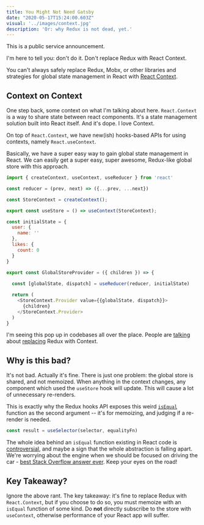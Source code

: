 ```yaml
---
title: You Might Not Need Gatsby
date: "2020-05-17T15:24:00.603Z"
visual: '../images/context.jpg'
description: 'Or: why Redux is not dead, yet.'
---
```



This is a public service announcement.

I'm here to tell you: don't do it. Don't replace Redux with React Context.

You can't always safely replace Redux, Mobx, or other libraries and strategies for global state management in React with [React Context](https://reactjs.org/docs/context.html).

## Context on Context

One step back, some context on what I'm talking about here. `React.Context` is a way to share state between react components. It's a state management solution built into React itself. And it's dope. I love Context. 

On top of `React.Context`, we have new(ish) hooks-based APIs for using contexts, namely `React.useContext`.

Basically, we have a super easy way to gain global state management in React. We can easily get a super easy, super awesome, Redux-like global store with this approach.

```javascript
import { createContext, useContext, useReducer } from 'react'

const reducer = (prev, next) => ({...prev, ...next})

const StoreContext = createContext();

export const useStore = () => useContext(StoreContext);

const initialState = {
  user: {
    name: ''
  },
  likes: {
    count: 0
  }
}

export const GlobalStoreProvider = ({ children }) => {
  
  const [globalState, dispatch] = useReducer(reducer, initialState)

  return (
    <StoreContext.Provider value={{globalState, dispatch}}>
      {children}
    </StoreContext.Provider>
  )
}
```

I'm seeing this pop up in codebases all over the place. People are [talking](https://medium.com/cleverprogrammer/the-react-context-api-364da590aa73) about [replacing](https://dev.to/ibrahima92/redux-vs-react-context-which-one-should-you-choose-2hhh) Redux with Context.


## Why is this bad?

It's not bad. Actually it's fine. There is just one problem: the global store is shared, and not memoized. When anything in the context changes, any component which used the `useStore` hook will update. This will cause a lot of unnecessary re-renders.

This is exactly why the Redux hooks API exposes this weird [`isEqual`](https://react-redux.js.org/api/hooks) function as the second argument -- it's for memoizing, and judging if a re-render is needed. 

```javascript
const result = useSelector(selector, equalityFn)
```

The whole idea behind an `isEqual` function existing in React code is [controversial](https://gist.github.com/sebmarkbage/a5ef436427437a98408672108df01919), and maybe a sign that the whole abstraction is falling apart. We're worrying about the engine when we should be focused on driving the car - [best Stack Overflow answer ever](https://stackoverflow.com/questions/3883006/meaning-of-leaky-abstraction). Keep your eyes on the road!

## Key Takeaway?

Ignore the above rant. The key takeaway: it's fine to replace Redux with `React.Context`, but if you choose to do so, you must memoize with an `isEqual` function of some kind. Do **not** directly subscribe to the store with `useContext`, otherwise performance of your React app will suffer.